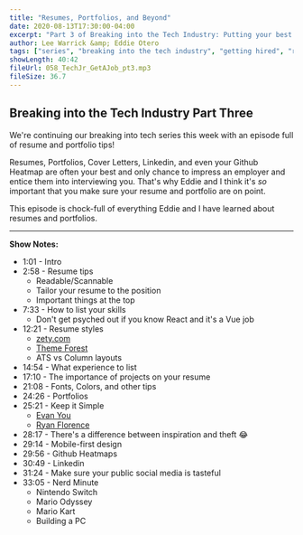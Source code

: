```yaml
---
title: "Resumes, Portfolios, and Beyond"
date: 2020-08-13T17:30:00-04:00
excerpt: "Part 3 of Breaking into the Tech Industry: Putting your best foot forward with a good Resume and Portfolio"
author: Lee Warrick &amp; Eddie Otero
tags: ["series", "breaking into the tech industry", "getting hired", "resumes", "portfolios"]
showLength: 40:42
fileUrl: 058_TechJr_GetAJob_pt3.mp3
fileSize: 36.7
---
```


## Breaking into the Tech Industry Part Three

We're continuing our breaking into tech series this week with an episode full of resume and portfolio tips!

Resumes, Portfolios, Cover Letters, Linkedin, and even your Github Heatmap are often your best and only chance to impress an employer and entice them into interviewing you. That's why Eddie and I think it's _so_ important that you make sure your resume and portfolio are on point.

This episode is chock-full of everything Eddie and I have learned about resumes and portfolios.

---

**Show Notes:**

* 1:01 - Intro
* 2:58 - Resume tips
  * Readable/Scannable
  * Tailor your resume to the position
  * Important things at the top
* 7:33 - How to list your skills
  * Don't get psyched out if you know React and it's a Vue job
* 12:21 - Resume styles
  * [zety.com](https://zety.com)
  * [Theme Forest](https://themeforest.net/)
  * ATS vs Column layouts
* 14:54 - What experience to list
* 17:10 - The importance of projects on your resume
* 21:08 - Fonts, Colors, and other tips
* 24:26 - Portfolios
* 25:21 - Keep it Simple
  * [Evan You](https://evanyou.me)
  * [Ryan Florence](https://ryanflorence.com)
* 28:17 - There's a difference between inspiration and theft 😂
* 29:14 - Mobile-first design
* 29:56 - Github Heatmaps
* 30:49 - Linkedin
* 31:24 - Make sure your public social media is tasteful
* 33:05 - Nerd Minute
  * Nintendo Switch
  * Mario Odyssey
  * Mario Kart
  * Building a PC
